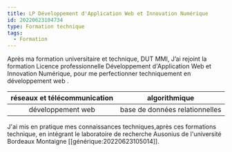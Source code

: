 ```yaml
---
title: LP Développement d'Application Web et Innovation Numérique
id: 20220623104734
type: Formation technique
tags:
  - Formation
---
```

Après ma formation universitaire et technique, DUT MMI, J’ai rejoint la formation Licence professionnelle Développement d'Application Web et Innovation Numérique, pour me perfectionner techniquement en développement web .

| réseaux et télécommunication | algorithmique                  |
|:----------------------------:|--------------------------------|
| développement web            | base de données relationnelles |

J'ai mis en pratique mes connaissances techniques,après ces formations technique, en intégrant le laboratoire de recherche Ausonius de l'université Bordeaux Montaigne  [[générique:20220623105014]].
